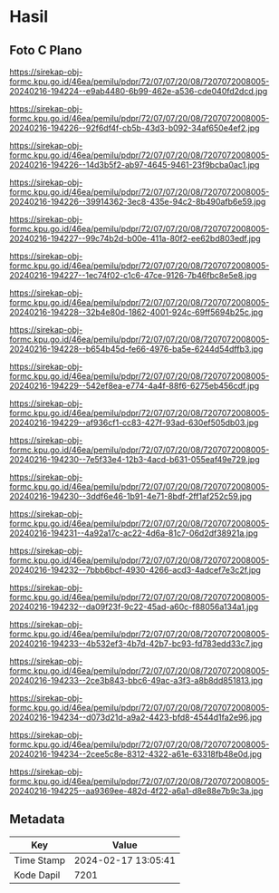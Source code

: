 # Hasil

## Foto C Plano

https://sirekap-obj-formc.kpu.go.id/46ea/pemilu/pdpr/72/07/07/20/08/7207072008005-20240216-194224--e9ab4480-6b99-462e-a536-cde040fd2dcd.jpg

https://sirekap-obj-formc.kpu.go.id/46ea/pemilu/pdpr/72/07/07/20/08/7207072008005-20240216-194226--92f6df4f-cb5b-43d3-b092-34af650e4ef2.jpg

https://sirekap-obj-formc.kpu.go.id/46ea/pemilu/pdpr/72/07/07/20/08/7207072008005-20240216-194226--14d3b5f2-ab97-4645-9461-23f9bcba0ac1.jpg

https://sirekap-obj-formc.kpu.go.id/46ea/pemilu/pdpr/72/07/07/20/08/7207072008005-20240216-194226--39914362-3ec8-435e-94c2-8b490afb6e59.jpg

https://sirekap-obj-formc.kpu.go.id/46ea/pemilu/pdpr/72/07/07/20/08/7207072008005-20240216-194227--99c74b2d-b00e-411a-80f2-ee62bd803edf.jpg

https://sirekap-obj-formc.kpu.go.id/46ea/pemilu/pdpr/72/07/07/20/08/7207072008005-20240216-194227--1ec74f02-c1c6-47ce-9126-7b46fbc8e5e8.jpg

https://sirekap-obj-formc.kpu.go.id/46ea/pemilu/pdpr/72/07/07/20/08/7207072008005-20240216-194228--32b4e80d-1862-4001-924c-69ff5694b25c.jpg

https://sirekap-obj-formc.kpu.go.id/46ea/pemilu/pdpr/72/07/07/20/08/7207072008005-20240216-194228--b654b45d-fe66-4976-ba5e-6244d54dffb3.jpg

https://sirekap-obj-formc.kpu.go.id/46ea/pemilu/pdpr/72/07/07/20/08/7207072008005-20240216-194229--542ef8ea-e774-4a4f-88f6-6275eb456cdf.jpg

https://sirekap-obj-formc.kpu.go.id/46ea/pemilu/pdpr/72/07/07/20/08/7207072008005-20240216-194229--af936cf1-cc83-427f-93ad-630ef505db03.jpg

https://sirekap-obj-formc.kpu.go.id/46ea/pemilu/pdpr/72/07/07/20/08/7207072008005-20240216-194230--7e5f33e4-12b3-4acd-b631-055eaf49e729.jpg

https://sirekap-obj-formc.kpu.go.id/46ea/pemilu/pdpr/72/07/07/20/08/7207072008005-20240216-194230--3ddf6e46-1b91-4e71-8bdf-2ff1af252c59.jpg

https://sirekap-obj-formc.kpu.go.id/46ea/pemilu/pdpr/72/07/07/20/08/7207072008005-20240216-194231--4a92a17c-ac22-4d6a-81c7-06d2df38921a.jpg

https://sirekap-obj-formc.kpu.go.id/46ea/pemilu/pdpr/72/07/07/20/08/7207072008005-20240216-194232--7bbb6bcf-4930-4266-acd3-4adcef7e3c2f.jpg

https://sirekap-obj-formc.kpu.go.id/46ea/pemilu/pdpr/72/07/07/20/08/7207072008005-20240216-194232--da09f23f-9c22-45ad-a60c-f88056a134a1.jpg

https://sirekap-obj-formc.kpu.go.id/46ea/pemilu/pdpr/72/07/07/20/08/7207072008005-20240216-194233--4b532ef3-4b7d-42b7-bc93-fd783edd33c7.jpg

https://sirekap-obj-formc.kpu.go.id/46ea/pemilu/pdpr/72/07/07/20/08/7207072008005-20240216-194233--2ce3b843-bbc6-49ac-a3f3-a8b8dd851813.jpg

https://sirekap-obj-formc.kpu.go.id/46ea/pemilu/pdpr/72/07/07/20/08/7207072008005-20240216-194234--d073d21d-a9a2-4423-bfd8-4544d1fa2e96.jpg

https://sirekap-obj-formc.kpu.go.id/46ea/pemilu/pdpr/72/07/07/20/08/7207072008005-20240216-194234--2cee5c8e-8312-4322-a61e-63318fb48e0d.jpg

https://sirekap-obj-formc.kpu.go.id/46ea/pemilu/pdpr/72/07/07/20/08/7207072008005-20240216-194225--aa9369ee-482d-4f22-a6a1-d8e88e7b9c3a.jpg


## Metadata

| Key        | Value               |
| ---------- | ------------------- |
| Time Stamp | 2024-02-17 13:05:41 |
| Kode Dapil | 7201                |



